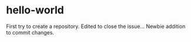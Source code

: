 # hello-world
First try to create a repository.
Edited to close the issue...
Newbie addition to commit changes.
